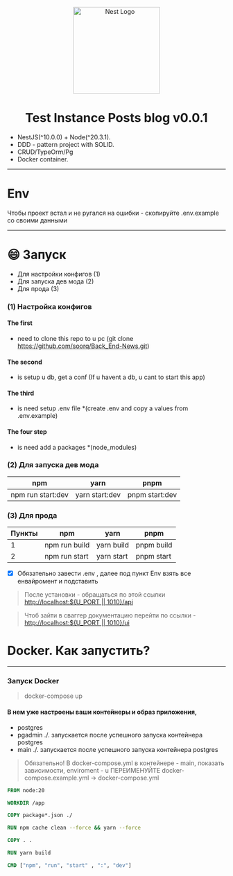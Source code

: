 <p align="center">
  <a href="http://nestjs.com/" target="blank"><img src="https://nestjs.com/img/logo-small.svg" width="200" alt="Nest Logo" /></a>
</p>

<p align="center">
  <h1 align="center">Test Instance Posts blog v0.0.1</h1>
</p>

- NestJS(^10.0.0) + Node(^20.3.1).
- DDD - pattern project with SOLID.
- CRUD/TypeOrm/Pg
- Docker container.

---

# Env

Чтобы проект встал и не ругался на ошибки - скопируйте .env.example со своими данными

---

# :smile: Запуск

- Для настройки конфигов (1)
- Для запуска дев мода (2)
- Для прода (3)

### (1) Настройка конфигов

#### The first

- need to clone this repo to u pc (git clone https://github.com/soorq/Back_End-News.git)

#### The second

- is setup u db, get a conf (If u havent a db, u cant to start this app)

#### The third

- is need setup .env file \*(create .env and copy a values from .env.example)

#### The four step

- is need add a packages \*(node_modules)

### (2) Для запуска дев мода

| npm               | yarn           | pnpm           |
| ----------------- | -------------- | -------------- |
| npm run start:dev | yarn start:dev | pnpm start:dev |

### (3) Для прода

| Пункты | npm           | yarn       | pnpm       |
| ------ | ------------- | ---------- | ---------- |
| 1      | npm run build | yarn build | pnpm build |
| 2      | npm run start | yarn start | pnpm start |

- [x] Обязательно завести .env , далее под пункт Env взять все енвайромент и подставить

> После установки - обращаться по этой ссылки [http://localhost:${U_PORT || 1010}/api](http://localhost:1010/api)

> Чтоб зайти в сваггер документацию перейти по ссылки - [http://localhost:${U_PORT || 1010}/ui](http://localhost:1010/ui)

# Docker. Как запустить?


---

### Запуск Docker

> docker-compose up

#### В нем уже настроены ваши контейнеры и образ приложения,

- postgres
- pgadmin ./\. запускается после успешного запуска контейнера postgres
- main ./\. запускается после успешного запуска контейнера postgres

> Обязательно! В docker-compose.yml в контейнере - main, показать зависимости, enviroment - u ПЕРЕИМЕНУЙТЕ docker-compose.example.yml -> docker-compose.yml

```dockerfile
FROM node:20

WORKDIR /app

COPY package*.json ./

RUN npm cache clean --force && yarn --force

COPY . .

RUN yarn build

CMD ["npm", "run", "start" , ":", "dev"]
```
